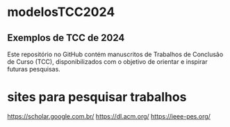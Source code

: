 # modelosTCC2024

## Exemplos de TCC de 2024

Este repositório no GitHub contém manuscritos de Trabalhos de Conclusão de Curso (TCC), disponibilizados com o objetivo de orientar e inspirar futuras pesquisas.


# sites para pesquisar trabalhos

https://scholar.google.com.br/
https://dl.acm.org/
https://ieee-pes.org/
